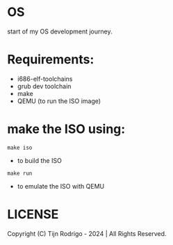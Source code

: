 # OS
start of my OS development journey.

# Requirements:
- i686-elf-toolchains
- grub dev toolchain
- make
- QEMU (to run the ISO image)

# make the ISO using:
```
make iso
```
- to build the ISO
```
make run
```
- to emulate the ISO with QEMU

# LICENSE
Copyright (C) Tijn Rodrigo - 2024 | All Rights Reserved.

